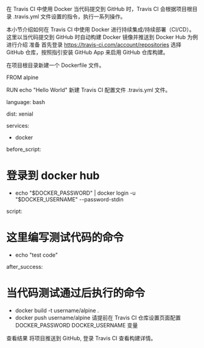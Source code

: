 在 Travis CI 中使用 Docker
当代码提交到 GitHub 时，Travis CI 会根据项目根目录 .travis.yml 文件设置的指令，执行一系列操作。

本小节介绍如何在 Travis CI 中使用 Docker 进行持续集成/持续部署（CI/CD）。这里以当代码提交到 GitHub 时自动构建 Docker 镜像并推送到 Docker Hub 为例进行介绍
准备
首先登录 https://travis-ci.com/account/repositories 选择 GitHub 仓库，按照指引安装 GitHub App 来启用 GitHub 仓库构建。

在项目根目录新建一个 Dockerfile 文件。

FROM alpine

RUN echo "Hello World"
新建 Travis CI 配置文件 .travis.yml 文件。

language: bash

dist: xenial

services:
  - docker

before_script:
  # 登录到 docker hub
  - echo "$DOCKER_PASSWORD" | docker login -u "$DOCKER_USERNAME" --password-stdin

script:
  # 这里编写测试代码的命令
  - echo "test code"

after_success:
  # 当代码测试通过后执行的命令
  - docker build -t username/alpine .
  - docker push username/alpine
请提前在 Travis CI 仓库设置页面配置 DOCKER_PASSWORD DOCKER_USERNAME 变量

查看结果
将项目推送到 GitHub, 登录 Travis CI 查看构建详情。
